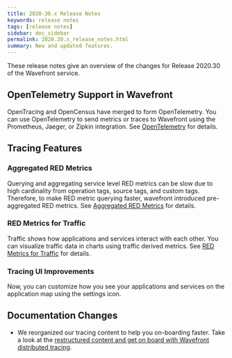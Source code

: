 ```yaml
---
title: 2020-30.x Release Notes
keywords: release notes
tags: [release notes]
sidebar: doc_sidebar
permalink: 2020.30.x_release_notes.html
summary: New and updated features.
---
```


These release notes give an overview of the changes for Release 2020.30 of the Wavefront service. 

## OpenTelemetry Support in Wavefront

<!-- NOTE: I am not sure if we can get in time for 62.x. I will check with Ganga on Monday. If not, let's remove this-->

OpenTracing and OpenCensus have merged to form OpenTelemetry. You can use OpenTelemetry to send metrics or traces to Wavefront using the Prometheus, Jaeger, or Zipkin integration. See [OpenTelemetry]() for details.

## Tracing Features

### Aggregated RED Metrics

Querying and aggregating service level RED metrics can be slow due to high cardinality from operation tags, source tags, and custom tags. Therefore, to make RED metric querying faster, wavefront introduced pre-aggregated RED metrics. See [Aggregated RED Metrics](/trace_data_details.html#aggregated-red-metrics) for details.

### RED Metrics for Traffic

Traffic shows how applications and services interact with each other. You can visualize traffic data in charts using traffic derived metrics. See [RED Metrics for Traffic](trace_data_details.html#red-metrics-for-traffic) for details. 

### Tracing UI Improvements
Now, you can customize how you see your applications and services on the application map using the settings icon.

## Documentation Changes

* We reorganized our tracing content to help you on-boarding faster. Take a look at the [restructured content and get on board with Wavefront distributed tracing](tracing_basics.html).
